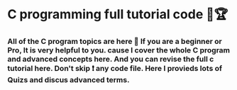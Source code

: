 # C programming full tutorial code 💖🏆
### All of the C program topics are here 🥰 If you are a beginner or Pro, It is very helpful to you. cause I cover the whole C program and advanced concepts here. And you can revise the full c tutorial here. Don't skip ❗ any code file. Here I provieds lots of Quizs and discus advanced terms. 
